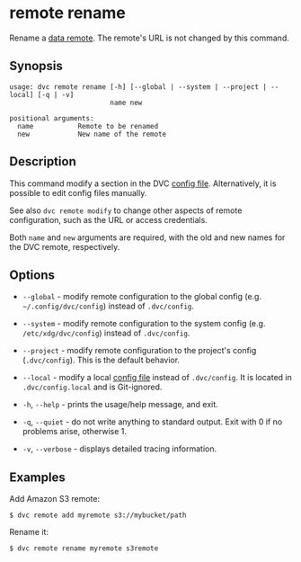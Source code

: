 # remote rename

Rename a [data remote](/doc/command-reference/remote). The remote's URL is not
changed by this command.

## Synopsis

```usage
usage: dvc remote rename [-h] [--global | --system | --project | --local] [-q | -v]
                         name new

positional arguments:
  name           Remote to be renamed
  new            New name of the remote
```

## Description

This command modify a section in the DVC
[config file](/doc/command-reference/config). Alternatively, it is possible to
edit config files manually.

See also `dvc remote modify` to change other aspects of remote configuration,
such as the URL or access credentials.

Both `name` and `new` arguments are required, with the old and new names for the
DVC remote, respectively.

## Options

- `--global` - modify remote configuration to the global config (e.g.
  `~/.config/dvc/config`) instead of `.dvc/config`.

- `--system` - modify remote configuration to the system config (e.g.
  `/etc/xdg/dvc/config`) instead of `.dvc/config`.

- `--project` - modify remote configuration to the project's config
  (`.dvc/config`). This is the default behavior.

- `--local` - modify a local [config file](/doc/command-reference/config)
  instead of `.dvc/config`. It is located in `.dvc/config.local` and is
  Git-ignored.

- `-h`, `--help` - prints the usage/help message, and exit.

- `-q`, `--quiet` - do not write anything to standard output. Exit with 0 if no
  problems arise, otherwise 1.

- `-v`, `--verbose` - displays detailed tracing information.

## Examples

Add Amazon S3 remote:

```dvc
$ dvc remote add myremote s3://mybucket/path
```

Rename it:

```dvc
$ dvc remote rename myremote s3remote
```
